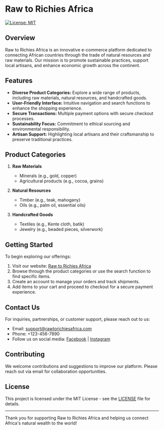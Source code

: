 # Raw to Richies Africa
[![License: MIT](https://img.shields.io/badge/License-MIT-yellow.svg)](https://opensource.org/licenses/MIT)

## Overview
Raw to Richies Africa is an innovative e-commerce platform dedicated to connecting African countries through the trade of natural resources and raw materials. Our mission is to promote sustainable practices, support local artisans, and enhance economic growth across the continent.

## Features
- **Diverse Product Categories:** Explore a wide range of products, including raw materials, natural resources, and handcrafted goods.
- **User-Friendly Interface:** Intuitive navigation and search functions to enhance the shopping experience.
- **Secure Transactions:** Multiple payment options with secure checkout processes.
- **Sustainability Focus:** Commitment to ethical sourcing and environmental responsibility.
- **Artisan Support:** Highlighting local artisans and their craftsmanship to preserve traditional practices.

## Product Categories
1. **Raw Materials**
    - Minerals (e.g., gold, copper)
    - Agricultural products (e.g., cocoa, grains)

2. **Natural Resources**
    - Timber (e.g., teak, mahogany)
    - Oils (e.g., palm oil, essential oils)

3. **Handcrafted Goods**
    - Textiles (e.g., Kente cloth, batik)
    - Jewelry (e.g., beaded pieces, silverwork)

## Getting Started
To begin exploring our offerings:
1. Visit our website: [Raw to Richies Africa](http://www.rawtorichiesafrica.com)
2. Browse through the product categories or use the search function to find specific items.
3. Create an account to manage your orders and track shipments.
4. Add items to your cart and proceed to checkout for a secure payment experience.

## Contact Us
For inquiries, partnerships, or customer support, please reach out to us:
- Email: support@rawtorichiesafrica.com
- Phone: +123-456-7890
- Follow us on social media: [Facebook](http://facebook.com/rawtorichiesafrica) | [Instagram](http://instagram.com/rawtorichiesafrica)

## Contributing
We welcome contributions and suggestions to improve our platform. Please reach out via email for collaboration opportunities.

## License
This project is licensed under the MIT License - see the [LICENSE](LICENSE) file for details.

---

Thank you for supporting Raw to Richies Africa and helping us connect Africa's natural wealth to the world!